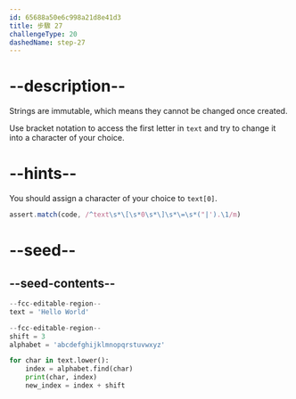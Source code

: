 ```yaml
---
id: 65688a50e6c998a21d8e41d3
title: 步驟 27
challengeType: 20
dashedName: step-27
---
```


# --description--

Strings are immutable, which means they cannot be changed once created.

Use bracket notation to access the first letter in `text` and try to change it into a character of your choice.

# --hints--

You should assign a character of your choice to `text[0]`.

```js
assert.match(code, /^text\s*\[\s*0\s*\]\s*\=\s*("|').\1/m)
```

# --seed--

## --seed-contents--

```py
--fcc-editable-region--
text = 'Hello World'

--fcc-editable-region--
shift = 3
alphabet = 'abcdefghijklmnopqrstuvwxyz'

for char in text.lower():
    index = alphabet.find(char)
    print(char, index)
    new_index = index + shift

```
